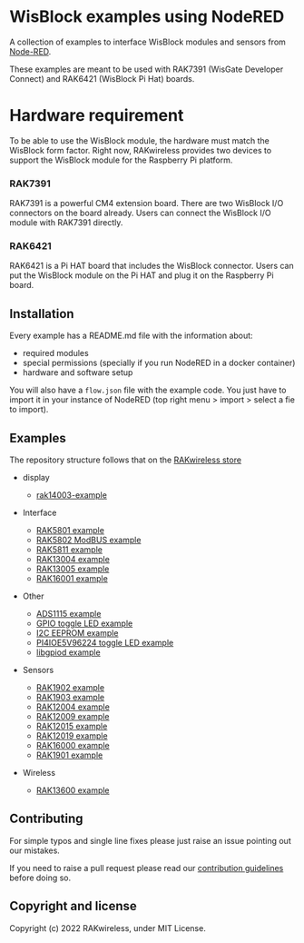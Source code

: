 # WisBlock examples using NodeRED

A collection of examples to interface WisBlock modules and sensors from [Node-RED](http://nodered.org).

These examples are meant to be used with RAK7391 (WisGate Developer Connect) and RAK6421 (WisBlock Pi Hat) boards.

# Hardware requirement

To be able to use the WisBlock module, the hardware must match the WisBlock form factor. Right now, RAKwireless provides two devices to support the WisBlock module for the Raspberry Pi platform. 

### RAK7391

RAK7391 is a powerful CM4 extension board. There are two WisBlock I/O connectors on the board already. Users can connect the WisBlock I/O module with RAK7391 directly. 

### RAK6421

RAK6421 is a Pi HAT board that includes the WisBlock connector. Users can put the WisBlock module on the Pi HAT and plug it on the Raspberry Pi board. 



## Installation

Every example has a README.md file with the information about:

* required modules
* special permissions (specially if you run NodeRED in a docker container)
* hardware and software setup

You will also have a `flow.json` file with the example code. You just have to import it in your instance of NodeRED (top right menu > import > select a fie to import).



## Examples

The repository structure follows that on the [RAKwireless store](https://store.rakwireless.com/pages/wisblock)

* display
  * [rak14003-example](display/rak14003-example)

* Interface
    * [RAK5801 example](interface/rak5801/)
    * [RAK5802 ModBUS example](interface/rak5802/rak5802_modbus/)
    * [RAK5811 example](interface/rak5811/)
    * [RAK13004 example](interface/rak13004/)
    * [RAK13005 example](interface/rak13005/)
    * [RAK16001 example](interface/rak16001/)
* Other
    * [ADS1115 example](other/ads1115/ads1115-read/)
    * [GPIO toggle LED example](other/gpio/gpio-toggle-led/)
    * [I2C EEPROM example](other/i2c/i2c-eeprom/)
    * [PI4IOE5V96224 toggle LED example](other/pi4ioe5v/pi4ioe5v-toggle-led/)
    * [libgpiod example](other/libgpiod/libgpiod-blink/)
* Sensors
    * [RAK1902 example](sensors/rak1902/rak1902-read)
    * [RAK1903 example](sensors/rak1903/rak1903-read)
    * [RAK12004 example](sensors/rak12004/rak12004-reading)
    * [RAK12009 example](sensors/rak12009/rak12009-reading)
    * [RAK12015 example](sensors/rak12015/rak12015-tampering-detector)
    * [RAK12019 example](sensors/rak12019/12019-reading)
    * [RAK16000 example](sensors/rak16000)
    * [RAK1901 example](sensors/rak1901/rak1901-shtc3-read)
* Wireless
    * [RAK13600 example](wireless/rak13600)



## Contributing

For simple typos and single line fixes please just raise an issue pointing out our mistakes. 

If you need to raise a pull request please read our [contribution guidelines](https://github.com/RAKwireless/wisblock-node-red/blob/master/CONTRIBUTING.md) before doing so.



## Copyright and license

Copyright (c) 2022 RAKwireless, under MIT License.
